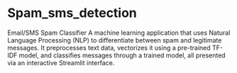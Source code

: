 # Spam_sms_detection
Email/SMS Spam Classifier A machine learning application that uses Natural Language Processing (NLP) to differentiate between spam and legitimate messages. It preprocesses text data, vectorizes it using a pre-trained TF-IDF model, and classifies messages through a trained model, all presented via an interactive Streamlit interface.
